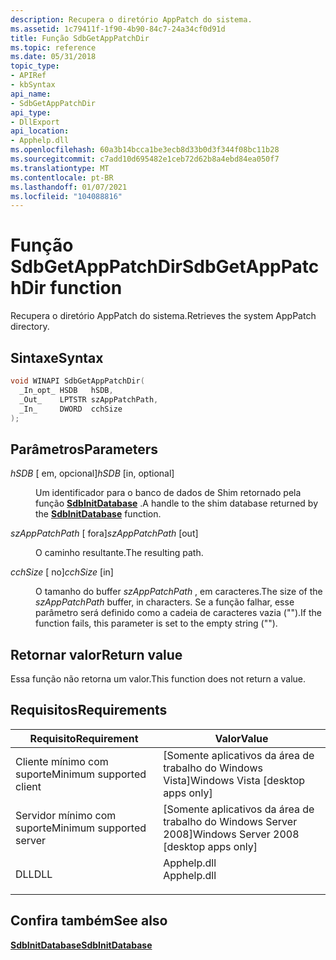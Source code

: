 ```yaml
---
description: Recupera o diretório AppPatch do sistema.
ms.assetid: 1c79411f-1f90-4b90-84c7-24a34cf0d91d
title: Função SdbGetAppPatchDir
ms.topic: reference
ms.date: 05/31/2018
topic_type:
- APIRef
- kbSyntax
api_name:
- SdbGetAppPatchDir
api_type:
- DllExport
api_location:
- Apphelp.dll
ms.openlocfilehash: 60a3b14bcca1be3ecb8d33b0d3f344f08bc11b28
ms.sourcegitcommit: c7add10d695482e1ceb72d62b8a4ebd84ea050f7
ms.translationtype: MT
ms.contentlocale: pt-BR
ms.lasthandoff: 01/07/2021
ms.locfileid: "104088816"
---
```

# <a name="sdbgetapppatchdir-function"></a><span data-ttu-id="5ed66-103">Função SdbGetAppPatchDir</span><span class="sxs-lookup"><span data-stu-id="5ed66-103">SdbGetAppPatchDir function</span></span>

<span data-ttu-id="5ed66-104">Recupera o diretório AppPatch do sistema.</span><span class="sxs-lookup"><span data-stu-id="5ed66-104">Retrieves the system AppPatch directory.</span></span>

## <a name="syntax"></a><span data-ttu-id="5ed66-105">Sintaxe</span><span class="sxs-lookup"><span data-stu-id="5ed66-105">Syntax</span></span>


```C++
void WINAPI SdbGetAppPatchDir(
  _In_opt_ HSDB   hSDB,
  _Out_    LPTSTR szAppPatchPath,
  _In_     DWORD  cchSize
);
```



## <a name="parameters"></a><span data-ttu-id="5ed66-106">Parâmetros</span><span class="sxs-lookup"><span data-stu-id="5ed66-106">Parameters</span></span>

<dl> <dt>

<span data-ttu-id="5ed66-107">*hSDB* \[ em, opcional\]</span><span class="sxs-lookup"><span data-stu-id="5ed66-107">*hSDB* \[in, optional\]</span></span>
</dt> <dd>

<span data-ttu-id="5ed66-108">Um identificador para o banco de dados de Shim retornado pela função [**SdbInitDatabase**](sdbinitdatabase.md) .</span><span class="sxs-lookup"><span data-stu-id="5ed66-108">A handle to the shim database returned by the [**SdbInitDatabase**](sdbinitdatabase.md) function.</span></span>

</dd> <dt>

<span data-ttu-id="5ed66-109">*szAppPatchPath* \[ fora\]</span><span class="sxs-lookup"><span data-stu-id="5ed66-109">*szAppPatchPath* \[out\]</span></span>
</dt> <dd>

<span data-ttu-id="5ed66-110">O caminho resultante.</span><span class="sxs-lookup"><span data-stu-id="5ed66-110">The resulting path.</span></span>

</dd> <dt>

<span data-ttu-id="5ed66-111">*cchSize* \[ no\]</span><span class="sxs-lookup"><span data-stu-id="5ed66-111">*cchSize* \[in\]</span></span>
</dt> <dd>

<span data-ttu-id="5ed66-112">O tamanho do buffer *szAppPatchPath* , em caracteres.</span><span class="sxs-lookup"><span data-stu-id="5ed66-112">The size of the *szAppPatchPath* buffer, in characters.</span></span> <span data-ttu-id="5ed66-113">Se a função falhar, esse parâmetro será definido como a cadeia de caracteres vazia ("").</span><span class="sxs-lookup"><span data-stu-id="5ed66-113">If the function fails, this parameter is set to the empty string ("").</span></span>

</dd> </dl>

## <a name="return-value"></a><span data-ttu-id="5ed66-114">Retornar valor</span><span class="sxs-lookup"><span data-stu-id="5ed66-114">Return value</span></span>

<span data-ttu-id="5ed66-115">Essa função não retorna um valor.</span><span class="sxs-lookup"><span data-stu-id="5ed66-115">This function does not return a value.</span></span>

## <a name="requirements"></a><span data-ttu-id="5ed66-116">Requisitos</span><span class="sxs-lookup"><span data-stu-id="5ed66-116">Requirements</span></span>



| <span data-ttu-id="5ed66-117">Requisito</span><span class="sxs-lookup"><span data-stu-id="5ed66-117">Requirement</span></span> | <span data-ttu-id="5ed66-118">Valor</span><span class="sxs-lookup"><span data-stu-id="5ed66-118">Value</span></span> |
|-------------------------------------|----------------------------------------------------------------------------------------|
| <span data-ttu-id="5ed66-119">Cliente mínimo com suporte</span><span class="sxs-lookup"><span data-stu-id="5ed66-119">Minimum supported client</span></span><br/> | <span data-ttu-id="5ed66-120">\[Somente aplicativos da área de trabalho do Windows Vista\]</span><span class="sxs-lookup"><span data-stu-id="5ed66-120">Windows Vista \[desktop apps only\]</span></span><br/>                                         |
| <span data-ttu-id="5ed66-121">Servidor mínimo com suporte</span><span class="sxs-lookup"><span data-stu-id="5ed66-121">Minimum supported server</span></span><br/> | <span data-ttu-id="5ed66-122">\[Somente aplicativos da área de trabalho do Windows Server 2008\]</span><span class="sxs-lookup"><span data-stu-id="5ed66-122">Windows Server 2008 \[desktop apps only\]</span></span><br/>                                   |
| <span data-ttu-id="5ed66-123">DLL</span><span class="sxs-lookup"><span data-stu-id="5ed66-123">DLL</span></span><br/>                      | <dl> <span data-ttu-id="5ed66-124"><dt>Apphelp.dll</dt></span><span class="sxs-lookup"><span data-stu-id="5ed66-124"><dt>Apphelp.dll</dt></span></span> </dl> |



## <a name="see-also"></a><span data-ttu-id="5ed66-125">Confira também</span><span class="sxs-lookup"><span data-stu-id="5ed66-125">See also</span></span>

<dl> <dt>

[<span data-ttu-id="5ed66-126">**SdbInitDatabase**</span><span class="sxs-lookup"><span data-stu-id="5ed66-126">**SdbInitDatabase**</span></span>](sdbinitdatabase.md)
</dt> </dl>

 

 




